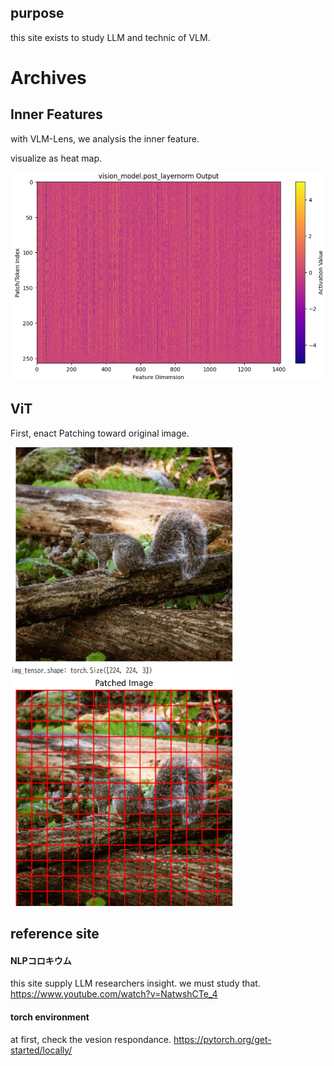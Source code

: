 ## purpose

this site exists to study LLM and technic of VLM.

# Archives

## Inner Features

with VLM-Lens, we analysis the inner feature.

visualize as heat map.

![1760833255365](image/README/1760833255365.png)


## ViT

First, enact Patching toward original image.

![1760853369164](image/README/1760853369164.png)




## reference site

#### NLPコロキウム

this site supply LLM researchers insight.
we must study that.
https://www.youtube.com/watch?v=NatwshCTe_4

#### torch environment

at first, check the vesion respondance.
https://pytorch.org/get-started/locally/

